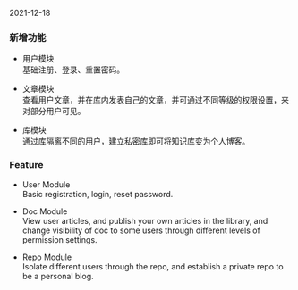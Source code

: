 2021-12-18

### 新增功能

- 用户模块   
基础注册、登录、重置密码。

- 文章模块   
查看用户文章，并在库内发表自己的文章，并可通过不同等级的权限设置，来对部分用户可见。

- 库模块   
通过库隔离不同的用户，建立私密库即可将知识库变为个人博客。

### Feature

- User Module   
Basic registration, login, reset password.

- Doc Module   
View user articles, and publish your own articles in the library, and change visibility of doc to some users through different levels of permission settings.

- Repo Module   
Isolate different users through the repo, and establish a private repo to be a personal blog.
